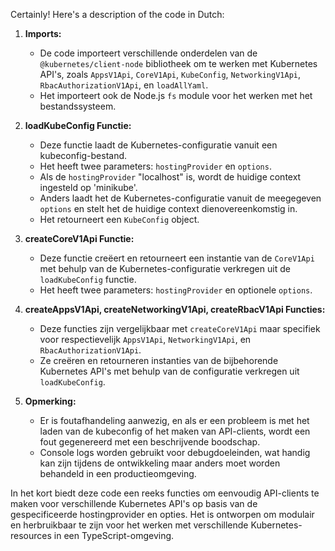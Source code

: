 Certainly! Here's a description of the code in Dutch:

1. **Imports:**
   - De code importeert verschillende onderdelen van de `@kubernetes/client-node` bibliotheek om te werken met Kubernetes API's, zoals `AppsV1Api`, `CoreV1Api`, `KubeConfig`, `NetworkingV1Api`, `RbacAuthorizationV1Api`, en `loadAllYaml`.
   - Het importeert ook de Node.js `fs` module voor het werken met het bestandssysteem.

2. **loadKubeConfig Functie:**
   - Deze functie laadt de Kubernetes-configuratie vanuit een kubeconfig-bestand.
   - Het heeft twee parameters: `hostingProvider` en `options`.
   - Als de `hostingProvider` "localhost" is, wordt de huidige context ingesteld op 'minikube'.
   - Anders laadt het de Kubernetes-configuratie vanuit de meegegeven `options` en stelt het de huidige context dienovereenkomstig in.
   - Het retourneert een `KubeConfig` object.

3. **createCoreV1Api Functie:**
   - Deze functie creëert en retourneert een instantie van de `CoreV1Api` met behulp van de Kubernetes-configuratie verkregen uit de `loadKubeConfig` functie.
   - Het heeft twee parameters: `hostingProvider` en optionele `options`.

4. **createAppsV1Api, createNetworkingV1Api, createRbacV1Api Functies:**
   - Deze functies zijn vergelijkbaar met `createCoreV1Api` maar specifiek voor respectievelijk `AppsV1Api`, `NetworkingV1Api`, en `RbacAuthorizationV1Api`.
   - Ze creëren en retourneren instanties van de bijbehorende Kubernetes API's met behulp van de configuratie verkregen uit `loadKubeConfig`.

5. **Opmerking:**
   - Er is foutafhandeling aanwezig, en als er een probleem is met het laden van de kubeconfig of het maken van API-clients, wordt een fout gegenereerd met een beschrijvende boodschap.
   - Console logs worden gebruikt voor debugdoeleinden, wat handig kan zijn tijdens de ontwikkeling maar anders moet worden behandeld in een productieomgeving.

In het kort biedt deze code een reeks functies om eenvoudig API-clients te maken voor verschillende Kubernetes API's op basis van de gespecificeerde hostingprovider en opties. Het is ontworpen om modulair en herbruikbaar te zijn voor het werken met verschillende Kubernetes-resources in een TypeScript-omgeving.
